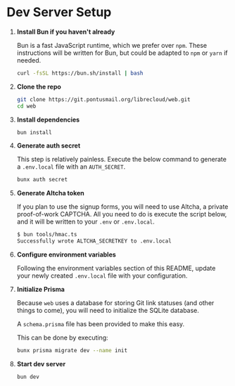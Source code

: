 # Dev Server Setup

1. **Install Bun if you haven't already**

   Bun is a fast JavaScript runtime, which we prefer over `npm`. These instructions will be written for Bun, but could be adapted to `npm` or `yarn` if needed.

   ```bash
   curl -fsSL https://bun.sh/install | bash
   ```

2. **Clone the repo**

   ```bash
   git clone https://git.pontusmail.org/librecloud/web.git
   cd web
   ```

3. **Install dependencies**

   ```bash
   bun install
   ```

4. **Generate auth secret**

   This step is relatively painless. Execute the below command to generate a `.env.local` file with an `AUTH_SECRET`.

   ```bash
   bunx auth secret
   ```

5. **Generate Altcha token**

   If you plan to use the signup forms, you will need to use Altcha, a private proof-of-work CAPTCHA. All you need to do is execute the script below, and it will be written to your `.env` or `.env.local`.

   ```bash
   $ bun tools/hmac.ts
   Successfully wrote ALTCHA_SECRETKEY to .env.local
   ```

6. **Configure environment variables**

   Following the environment variables section of this README, update your newly created `.env.local` file with your configuration.

7. **Initialize Prisma**

   Because `web` uses a database for storing Git link statuses (and other things to come), you will need to initialize the SQLite database.

   A `schema.prisma` file has been provided to make this easy.

   This can be done by executing:

   ```bash
   bunx prisma migrate dev --name init
   ```

8. **Start dev server**

   ```bash
   bun dev
   ```
